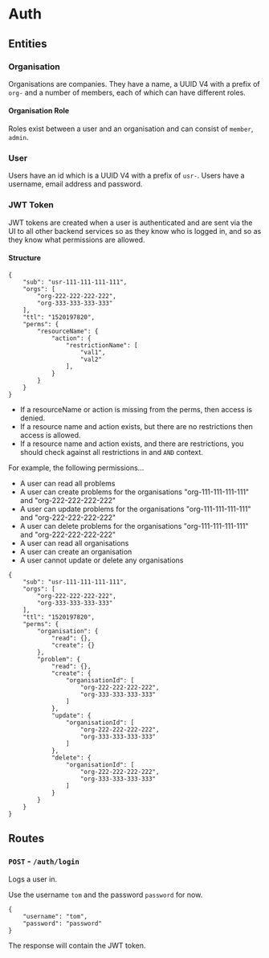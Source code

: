 # Auth

## Entities

### Organisation

Organisations are companies.
They have a name, a UUID V4 with a prefix of `org-` and a number of members, each of which can have different roles.

#### Organisation Role

Roles exist between a user and an organisation and can consist of `member`, `admin`.

### User

Users have an id which is a UUID V4 with a prefix of `usr-`.
Users have a username, email address and password.

### JWT Token

JWT tokens are created when a user is authenticated and are sent via the UI to all other backend services so as they know who is logged in, and so as they know what permissions are allowed.

#### Structure

```
{
	"sub": "usr-111-111-111-111",
	"orgs": [
		"org-222-222-222-222",
		"org-333-333-333-333"
	],
	"ttl": "1520197820",
	"perms": {
		"resourceName": {
			"action": {
				"restrictionName": [
					"val1",
					"val2"
				],
			}
		}
	}
}
```

- If a resourceName or action is missing from the perms, then access is denied.
- If a resource name and action exists, but there are no restrictions then access is allowed.
- If a resource name and action exists, and there are restrictions, you should check against all restrictions in and `AND` context.

For example, the following permissions...

- A user can read all problems
- A user can create problems for the organisations "org-111-111-111-111" and "org-222-222-222-222"
- A user can update problems for the organisations "org-111-111-111-111" and "org-222-222-222-222"
- A user can delete problems for the organisations "org-111-111-111-111" and "org-222-222-222-222"
- A user can read all organisations
- A user can create an organisation
- A user cannot update or delete any organisations

```
{
	"sub": "usr-111-111-111-111",
	"orgs": [
		"org-222-222-222-222",
		"org-333-333-333-333"
	],
	"ttl": "1520197820",
	"perms": {
		"organisation": {
			"read": {},
			"create": {}
		},
		"problem": {
			"read": {},
			"create": {
				"organisationId": [
					"org-222-222-222-222",
					"org-333-333-333-333"
				]
			},
			"update": {
				"organisationId": [
					"org-222-222-222-222",
					"org-333-333-333-333"
				]
			},
			"delete": {
				"organisationId": [
					"org-222-222-222-222",
					"org-333-333-333-333"
				]
			}
		}
	}
}
```

## Routes

### `POST` - `/auth/login`

Logs a user in.

Use the username `tom` and the password `password` for now. 

```
{
    "username": "tom",
    "password": "password"
}
```

The response will contain the JWT token.
